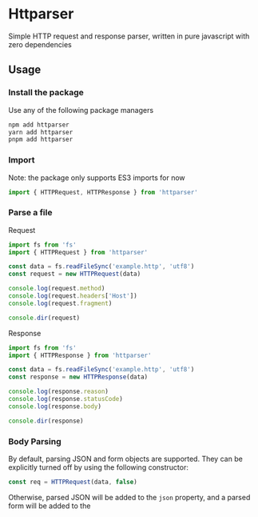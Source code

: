 # Httparser

Simple HTTP request and response parser, written in pure javascript with zero dependencies

## Usage

### Install the package

Use any of the following package managers

```bash
npm add httparser
yarn add httparser
pnpm add httparser
```

### Import 

Note: the package only supports ES3 imports for now

```js
import { HTTPRequest, HTTPResponse } from 'httparser'
```

### Parse a file

Request

```js
import fs from 'fs'
import { HTTPRequest } from 'httparser'

const data = fs.readFileSync('example.http', 'utf8')
const request = new HTTPRequest(data)

console.log(request.method)
console.log(request.headers['Host'])
console.log(request.fragment)

console.dir(request)
```

Response

```js
import fs from 'fs'
import { HTTPResponse } from 'httparser'

const data = fs.readFileSync('example.http', 'utf8')
const response = new HTTPResponse(data)

console.log(response.reason)
console.log(response.statusCode)
console.log(response.body)

console.dir(response)
```

### Body Parsing

By default, parsing JSON and form objects are supported. They can be explicitly turned off by using the following constructor:

```js
const req = HTTPRequest(data, false)
```

Otherwise, parsed JSON will be added to the `json` property, and a parsed form will be added to the 